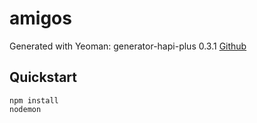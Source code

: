 amigos
===============
Generated with Yeoman: generator-hapi-plus 0.3.1 [Github](https://github.com/robertpallas/generator-hapi-plus)

Quickstart
----------

	npm install
	nodemon
